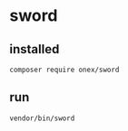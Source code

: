 # sword

## installed

```shell
composer require onex/sword
```

## run

```shell
vendor/bin/sword
```
